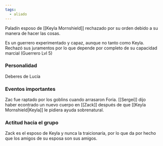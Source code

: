 ```yaml
---
tags:
  - aliado
---
```

Paladín esposo de [[Keyla Mornshield]] rechazado por su orden debido a su manera de hacer las cosas.

Es un guerrero experimentado y capaz, aunque no tanto como Keyla. Rechazó sus juramentos por lo que depende por completo de su capacidad marcial (Guerrero Lvl 5)

### Personalidad
Deberes de Lucía

### Eventos importantes
Zac fue raptado por los goblins cuando arrasaron Foria. 
[[Sergei]] dijo haber econtrado un nuevo cuerpo en [[Zack]] después de que [[Keyla Mornshield|Keyla]] le pidiera ayuda sobrenatural.

### Actitud hacia el grupo
Zack es el esposo de Keyla y nunca la traicionaría, por lo que da por hecho que los amigos de su esposa son sus amigos.